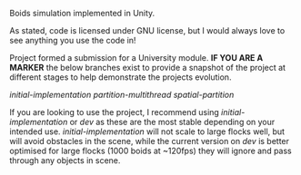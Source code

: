 Boids simulation implemented in Unity.

As stated, code is licensed under GNU license, but I would always love to see anything you use the code in!

Project formed a submission for a University module. **IF YOU ARE A MARKER** the below branches exist to provide a snapshot of the project at different stages to help demonstrate the projects evolution.

*initial-implementation*
*partition-multithread*
*spatial-partition*

If you are looking to use the project, I recommend using *initial-implementation* or *dev* as these are the most stable depending on your intended use. *initial-implementation* will not scale to large flocks well, but will avoid obstacles in the scene, while the current version on *dev* is better optimised for large flocks (1000 boids at ~120fps) they will ignore and pass through any objects in scene.